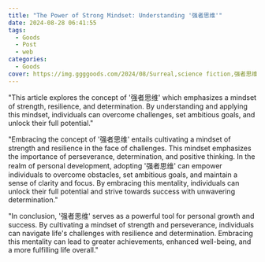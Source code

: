 ```yaml
---
title: "The Power of Strong Mindset: Understanding '强者思维'"
date: 2024-08-28 06:41:55
tags:
  - Goods
  - Post
  - web
categories:
  - Goods
cover: https://img.ggggoods.com/2024/08/Surreal,science fiction,强者思维,Strong thinking,technology,tech,diagrams,renderings,colors_20240830_00001_.png
---
```


"This article explores the concept of '强者思维' which emphasizes a mindset of strength, resilience, and determination. By understanding and applying this mindset, individuals can overcome challenges, set ambitious goals, and unlock their full potential."

"Embracing the concept of '强者思维' entails cultivating a mindset of strength and resilience in the face of challenges. This mindset emphasizes the importance of perseverance, determination, and positive thinking. In the realm of personal development, adopting '强者思维' can empower individuals to overcome obstacles, set ambitious goals, and maintain a sense of clarity and focus. By embracing this mentality, individuals can unlock their full potential and strive towards success with unwavering determination."

"In conclusion, '强者思维' serves as a powerful tool for personal growth and success. By cultivating a mindset of strength and perseverance, individuals can navigate life's challenges with resilience and determination. Embracing this mentality can lead to greater achievements, enhanced well-being, and a more fulfilling life overall."
